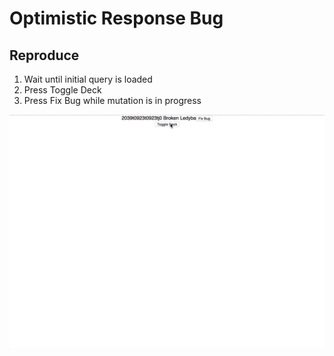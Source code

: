 # Optimistic Response Bug

## Reproduce
1. Wait until initial query is loaded
2. Press Toggle Deck
3. Press Fix Bug while mutation is in progress

![Gif of Ledyba](ledyba_apollo.gif)
